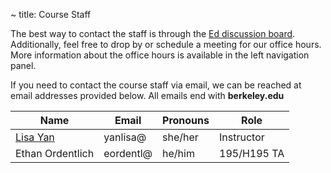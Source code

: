 ~ title: Course Staff

The best way to contact the staff is through the [Ed discussion board](https://edstem.org/us/courses/35154). Additionally, feel free to drop by or schedule a meeting for our office hours. More information about the office hours is available in the left navigation panel. 

If you need to contact the course staff via email, we can be reached at email addresses provided below. All emails end with **berkeley.edu**

| Name                                                                        | Email     | Pronouns | Role       |
|-----------------------------------------------------------------------------|-----------|----------|------------|
| [Lisa Yan](https://www2.eecs.berkeley.edu/Faculty/Homepages/yanlisa.html) | yanlisa@   | she/her  | Instructor |
| Ethan Ordentlich                            | eordentl@ | he/him   | 195/H195 TA |



